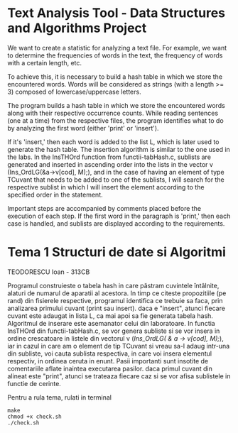 # Text Analysis Tool - Data Structures and Algorithms Project
We want to create a statistic for analyzing a text file. For example, we want to determine the frequencies of words in the text, the frequency of words with a certain length, etc.

To achieve this, it is necessary to build a hash table in which we store the encountered words. Words will be considered as strings (with a length >= 3) composed of lowercase/uppercase letters.

The program builds a hash table in which we store the encountered words along with their respective occurrence counts. While reading sentences (one at a time) from the respective files, the program identifies what to do by analyzing the first word (either 'print' or 'insert'). 

If it's 'insert,' then each word is added to the list L, which is later used to generate the hash table. The insertion algorithm is similar to the one used in the labs. In the InsTHOrd function from functii-tabHash.c, sublists are generated and inserted in ascending order into the lists in the vector v (Ins_OrdLG(&a->v[cod], M);), and in the case of having an element of type TCuvant that needs to be added to one of the sublists, I will search for the respective sublist in which I will insert the element according to the specified order in the statement. 

Important steps are accompanied by comments placed before the execution of each step. If the first word in the paragraph is 'print,' then each case is handled, and sublists are displayed according to the requirements.

# Tema 1 Structuri de date si Algoritmi
TEODORESCU Ioan - 313CB

Programul construieste o tabela hash in care păstram cuvintele întâlnite, alaturi de numarul de aparatii al acestora.
In timp ce citeste propozitiile (pe rand) din fisierele respective, programul identifica ce trebuie sa faca, prin analizarea primului cuvant (print sau insert). 
daca e "insert", atunci fiecare cuvant este adaugat in lista L, ca mai apoi sa fie generata tabela hash. Algoritmul de inserare este asemanator celui din laboratoare. In functia InsTHOrd din functii-tabHash.c, se vor genera subliste si se vor insera in ordine crescatoare in listele din vectorul v (*Ins_OrdLG( & a -> v[cod], M);*), iar in cazul in care am o element de tip TCuvant si vreau sa-l adaug intr-una din subliste, voi cauta sublista respectiva, in care voi insera elementul respectiv, in ordinea ceruta in enunt. Pasii importanti sunt insotite de comentariile aflate inaintea executarea pasilor.
daca primul cuvant din alineat este "print", atunci se trateaza fiecare caz si se vor afisa sublistele in functie de cerinte.

Pentru a rula tema, rulati in terminal
```
make
chmod +x check.sh
./check.sh
```
